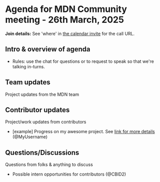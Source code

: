 # Agenda for MDN Community meeting - 26th March, 2025

**Join details:** See 'where' in [the calendar invite](https://calendar.google.com/calendar/u/0/embed?src=c_4656dd7c36825e2be115c0e7992191d550d16edcec37151eb6018581f654727b@group.calendar.google.com) for the call URL.

## Intro & overview of agenda

- Rules: use the chat for questions or to request to speak so that we're talking in-turns.

## Team updates

Project updates from the MDN team

## Contributor updates

Project/work updates from contributors

- [example] Progress on my awesome project. See [link for more details](https://github.com/mdn/community-meetings) (@MyUsername)

## Questions/Discussions

Questions from folks & anything to discuss

- Possible intern opportunities for contributors (@CBID2)
